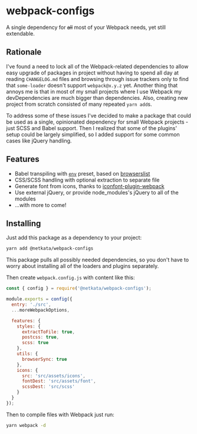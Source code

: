 # webpack-configs

A single dependency for ~~all~~ most of your Webpack needs, yet still
extendable.

## Rationale

I've found a need to lock all of the Webpack-related dependencies to allow easy
upgrade of packages in project without having to spend all day at reading
`CHANGELOG.md` files and browsing through issue trackers only to find that
`some-loader` doesn't support `webpack@x.y.z` yet. Another thing that annoys me
is that in most of my small projects where I use Webpack my devDependencies are
much bigger than dependencies. Also, creating new project from scratch consisted
of many repeated `yarn add`s.

To address some of these issues I've decided to make a package that could be
used as a single, opinionated dependency for small Webpack projects - just SCSS
and Babel support. Then I realized that some of the plugins' setup could be
largely simplified, so I added support for some common cases like jQuery
handling.

## Features

- Babel transpiling with [`env`](https://babeljs.io/docs/en/babel-preset-env)
  preset, based on [browserslist](https://github.com/browserslist/browserslist)
- CSS/SCSS handling with optional extraction to separate file
- Generate font from icons, thanks to
  [iconfont-plugin-webpack](https://github.com/HaoyCn/iconfont-plugin-webpack/)
- Use external jQuery, or provide node_modules's jQuery to all of the modules
- ...with more to come!

## Installing

Just add this package as a dependency to your project:

```sh
yarn add @netkata/webpack-configs
```

This package pulls all possibly needed dependencies, so you don't have to worry
about installing all of the loaders and plugins separately.

Then create `webpack.config.js` with content like this:

```javascript
const { config } = require('@netkata/webpack-configs');

module.exports = config({
  entry: './src',
  ...moreWebpackOptions,

  features: {
    styles: {
      extractToFile: true,
      postcss: true,
      scss: true
    },
    utils: {
      browserSync: true
    },
    icons: {
      src: 'src/assets/icons',
      fontDest: 'src/assets/font',
      scssDest: 'src/scss'
    }
  }
});
```

Then to compile files with Webpack just run:

```sh
yarn webpack -d
```
